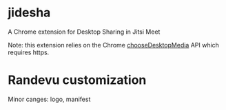 jidesha
=======

A Chrome extension for Desktop Sharing in Jitsi Meet

Note: this extension relies on the Chrome [chooseDesktopMedia](https://developer.chrome.com/extensions/desktopCapture) API which requires https.

Randevu customization
=====================
Minor canges: logo, manifest

